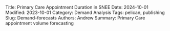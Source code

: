 Title: Primary Care Appointment Duration in SNEE
Date: 2024-10-01
Modified: 2023-10-01
Category: Demand Analysis
Tags: pelican, publishing
Slug: Demand-forecasts
Authors: Andrew
Summary: Primary Care appointment volume forecasting